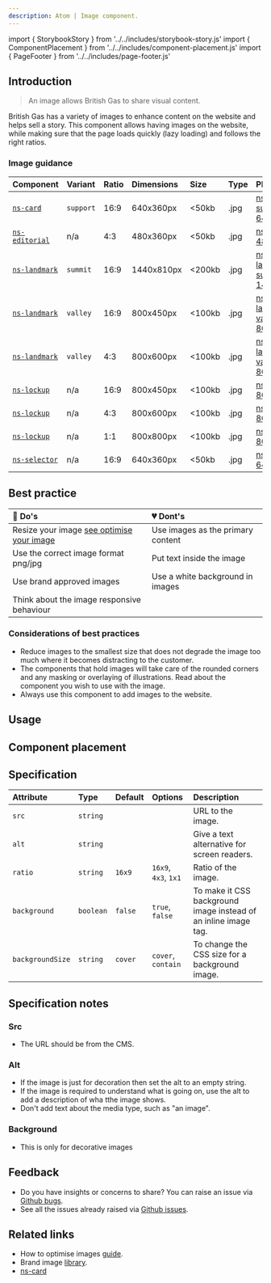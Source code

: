 ```yaml
---
description: Atom | Image component.
---
```


import { StorybookStory } from '../../includes/storybook-story.js'
import { ComponentPlacement } from '../../includes/component-placement.js'
import { PageFooter } from '../../includes/page-footer.js'

## Introduction

> An image allows British Gas to share visual content.

British Gas has a variety of images to enhance content on the website and helps sell a story. This component allows having images on the website, while making sure that the page loads quickly (lazy loading) and follows the right ratios.

### Image guidance

| Component | Variant | Ratio | Dimensions | Size | Type | Placeholder |
| :--- | :--- | :--- | :--- | :--- | :--- | :--- |
| [`ns-card`](components/ns-card.md)| `support` | 16:9 | 640x360px | &lt;50kb | .jpg | [ns-card-support-640x360px](images/ns-image/ns-card-support-640x360px.jpg) |
| [`ns-editorial`](components/ns-editorial.md)| n/a | 4:3 | 480x360px | &lt;50kb | .jpg | [ns-editorial-480x360px](images/ns-image/ns-editorial-480x360px.jpg) |
| [`ns-landmark`](components/ns-landmark.md)| `summit` | 16:9 | 1440x810px | &lt;200kb | .jpg | [ns-landmark-summit-1440x810px](images/ns-image/ns-landmark-summit-1440x810px.jpg) |
| [`ns-landmark`](components/ns-landmark.md)| `valley` | 16:9 | 800x450px | &lt;100kb | .jpg | [ns-landmark-valley-800x450px](images/ns-image/ns-landmark-valley-800x450px.jpg) |
| [`ns-landmark`](components/ns-landmark.md)| `valley` | 4:3 | 800x600px | &lt;100kb | .jpg | [ns-landmark-valley-800x600px](images/ns-image/ns-landmark-valley-800x600px.jpg) |
| [`ns-lockup`](components/ns-lockup.md)| n/a | 16:9 | 800x450px | &lt;100kb | .jpg | [ns-lockup-800x450px](images/ns-image/ns-lockup-800x450px.jpg) |
| [`ns-lockup`](components/ns-lockup.md)| n/a | 4:3 | 800x600px | &lt;100kb | .jpg | [ns-lockup-800x600px](images/ns-image/ns-lockup-800x600px.jpg) |
| [`ns-lockup`](components/ns-lockup.md)| n/a | 1:1 | 800x800px | &lt;100kb | .jpg | [ns-lockup-800x800px](images/ns-image/ns-lockup-800x800px.jpg) |
| [`ns-selector`](components/ns-selector.md)| n/a | 16:9 | 640x360px | &lt;50kb | .jpg | [ns-selector-640x360px](images/ns-image/ns-selector-640x360px.jpg) |

## Best practice

| 💚 Do's | 💔 Dont's |
| :--- | :--- |
| Resize your image [see optimise your image](/foundations/photography.md#optimise-your-images) | Use images as the primary content |
| Use the correct image format png/jpg | Put text inside the image |
| Use brand approved images | Use a white background in images |
| Think about the image responsive behaviour |  |

### Considerations of best practices

* Reduce images to the smallest size that does not degrade the image too much where it becomes distracting to the customer.
* The components that hold images will take care of the rounded corners and any masking or overlaying of illustrations. Read about the component you wish to use with the image.
* Always use this component to add images to the website.

## Usage

<StorybookStory story="components-ns-image--standard"></StorybookStory>

## Component placement

<ComponentPlacement component="ns-image" parentComponents="ns-content,ns-product-card,ns-lockup"></ComponentPlacement>

## Specification

| Attribute | Type | Default | Options | Description |
| :--- | :--- | :--- | :--- | :--- |
| `src` | `string`|  |  | URL to the image. |
| `alt` | `string`|  |  | Give a text alternative for screen readers. |
| `ratio` | `string` | `16x9` | `16x9`, `4x3`, `1x1` | Ratio of the image. |
| `background` | `boolean` | `false` | `true`, `false` | To make it CSS background image instead of an inline image tag. |
| `backgroundSize` | `string` | `cover` | `cover`, `contain` | To change the CSS size for a background image. |

## Specification notes

### Src

- The URL should be from the CMS.

### Alt

- If the image is just for decoration then set the alt to an empty string.
- If the image is required to understand what is going on, use the alt to add a description of wha tthe image shows.
- Don't add text about the media type, such as "an image".

### Background

- This is only for decorative images

## Feedback

* Do you have insights or concerns to share? You can raise an issue via [Github bugs](https://github.com/ConnectedHomes/nucleus/issues/new?assignees=&labels=Bug&template=a--bug-report.md&title=[bug]%20[ns-image]).
* See all the issues already raised via [Github issues](https://github.com/connectedHomes/nucleus/issues?utf8=%E2%9C%93&q=is%3Aopen+is%3Aissue+label%3ABug+[ns-image]).

<PageFooter></PageFooter>

## Related links

* How to optimise images [guide](/foundations/photography.md#optimise-your-images).
* Brand image [library](https://centrica.frontify.com/d/pDUbkrcf54Nh/our-assets).
* [ns-card](components/ns-card.md)
